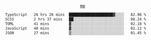 <p align="center">
  <samp>
    <a href="https://yiwwhl.com">me</a>
  </samp>
</p>

<!--START_SECTION:waka-->

```txt
TypeScript   26 hrs 26 mins  ████████████████████▓░░░░   82.96 %
SCSS         2 hrs 37 mins   ██░░░░░░░░░░░░░░░░░░░░░░░   08.24 %
TOML         41 mins         ▓░░░░░░░░░░░░░░░░░░░░░░░░   02.18 %
JavaScript   40 mins         ▓░░░░░░░░░░░░░░░░░░░░░░░░   02.12 %
JSON         27 mins         ▒░░░░░░░░░░░░░░░░░░░░░░░░   01.45 %
```

<!--END_SECTION:waka-->